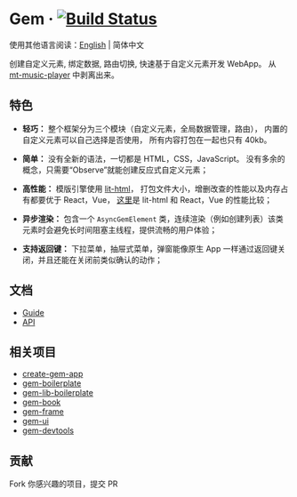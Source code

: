 # Gem &middot; [![Build Status](https://travis-ci.org/mantou132/gem.svg?branch=master)](https://travis-ci.org/mantou132/gem)

使用其他语言阅读：[English](./README.md) | 简体中文

创建自定义元素, 绑定数据, 路由切换, 快速基于自定义元素开发 WebApp。
从 [mt-music-player](https://github.com/mantou132/mt-music-player) 中剥离出来。

## 特色

- **轻巧：**
  整个框架分为三个模块（自定义元素，全局数据管理，路由），
  内置的自定义元素可以自己选择是否使用，
  所有内容打包在一起也只有 40kb。

- **简单：**
  没有全新的语法，一切都是 HTML，CSS，JavaScript。
  没有多余的概念，只需要“Observe”就能创建反应式自定义元素；

- **高性能：**
  模版引擎使用 [lit-html](https://github.com/Polymer/lit-html)，
  打包文件大小，增删改查的性能以及内存占有都要优于 React，Vue，
  [这里](https://rawgit.com/krausest/js-framework-benchmark/master/webdriver-ts-results/table.html)是 lit-html 和 React，Vue 的性能比较；

- **异步渲染：**
  包含一个 `AsyncGemElement` 类，连续渲染（例如创建列表）该类元素时会避免长时间阻塞主线程，提供流畅的用户体验；

- **支持返回键：**
  下拉菜单，抽屉式菜单，弹窗能像原生 App 一样通过返回键关闭，并且还能在关闭前类似确认的动作；

## 文档

- [Guide](https://gem-docs.netlify.com/guide/)
- [API](https://gem-docs.netlify.com/API/)

## 相关项目

- [create-gem-app](https://github.com/mantou132/create-gem-app)
- [gem-boilerplate](https://github.com/mantou132/gem-boilerplate)
- [gem-lib-boilerplate](https://github.com/mantou132/gem-lib-boilerplate)
- [gem-book](https://github.com/mantou132/gem-book)
- [gem-frame](https://github.com/mantou132/gem-frame)
- [gem-ui](https://github.com/mantou132/gem-ui)
- [gem-devtools](https://github.com/mantou132/gem-devtools)

## 贡献

Fork 你感兴趣的项目，提交 PR
